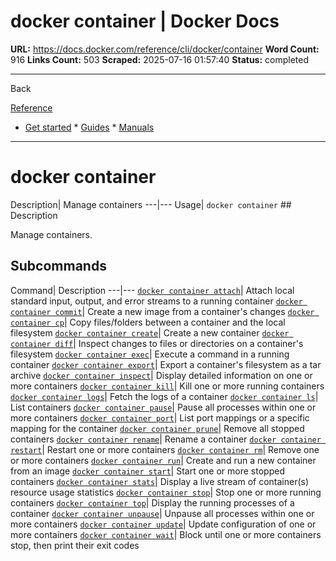 # docker container | Docker Docs

**URL:** https://docs.docker.com/reference/cli/docker/container
**Word Count:** 916
**Links Count:** 503
**Scraped:** 2025-07-16 01:57:40
**Status:** completed

---

Back

[Reference](https://docs.docker.com/reference/)

  * [Get started](https://docs.docker.com/get-started/)   * [Guides](https://docs.docker.com/guides/)   * [Manuals](https://docs.docker.com/manuals/)

* * *

# docker container

Description| Manage containers   ---|---   Usage| `docker container`      ## Description

Manage containers.

## Subcommands

Command| Description   ---|---   [`docker container attach`](https://docs.docker.com/reference/cli/docker/container/attach/)| Attach local standard input, output, and error streams to a running container   [`docker container commit`](https://docs.docker.com/reference/cli/docker/container/commit/)| Create a new image from a container's changes   [`docker container cp`](https://docs.docker.com/reference/cli/docker/container/cp/)| Copy files/folders between a container and the local filesystem   [`docker container create`](https://docs.docker.com/reference/cli/docker/container/create/)| Create a new container   [`docker container diff`](https://docs.docker.com/reference/cli/docker/container/diff/)| Inspect changes to files or directories on a container's filesystem   [`docker container exec`](https://docs.docker.com/reference/cli/docker/container/exec/)| Execute a command in a running container   [`docker container export`](https://docs.docker.com/reference/cli/docker/container/export/)| Export a container's filesystem as a tar archive   [`docker container inspect`](https://docs.docker.com/reference/cli/docker/container/inspect/)| Display detailed information on one or more containers   [`docker container kill`](https://docs.docker.com/reference/cli/docker/container/kill/)| Kill one or more running containers   [`docker container logs`](https://docs.docker.com/reference/cli/docker/container/logs/)| Fetch the logs of a container   [`docker container ls`](https://docs.docker.com/reference/cli/docker/container/ls/)| List containers   [`docker container pause`](https://docs.docker.com/reference/cli/docker/container/pause/)| Pause all processes within one or more containers   [`docker container port`](https://docs.docker.com/reference/cli/docker/container/port/)| List port mappings or a specific mapping for the container   [`docker container prune`](https://docs.docker.com/reference/cli/docker/container/prune/)| Remove all stopped containers   [`docker container rename`](https://docs.docker.com/reference/cli/docker/container/rename/)| Rename a container   [`docker container restart`](https://docs.docker.com/reference/cli/docker/container/restart/)| Restart one or more containers   [`docker container rm`](https://docs.docker.com/reference/cli/docker/container/rm/)| Remove one or more containers   [`docker container run`](https://docs.docker.com/reference/cli/docker/container/run/)| Create and run a new container from an image   [`docker container start`](https://docs.docker.com/reference/cli/docker/container/start/)| Start one or more stopped containers   [`docker container stats`](https://docs.docker.com/reference/cli/docker/container/stats/)| Display a live stream of container\(s\) resource usage statistics   [`docker container stop`](https://docs.docker.com/reference/cli/docker/container/stop/)| Stop one or more running containers   [`docker container top`](https://docs.docker.com/reference/cli/docker/container/top/)| Display the running processes of a container   [`docker container unpause`](https://docs.docker.com/reference/cli/docker/container/unpause/)| Unpause all processes within one or more containers   [`docker container update`](https://docs.docker.com/reference/cli/docker/container/update/)| Update configuration of one or more containers   [`docker container wait`](https://docs.docker.com/reference/cli/docker/container/wait/)| Block until one or more containers stop, then print their exit codes